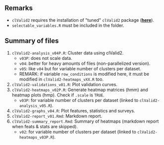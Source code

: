 ## Remarks

* ``clValid2`` requires the installation of "tuned" ``clValid2`` package (**[here](https://github.com/quesadagranja/clValid2)**).
* ``selectable_variables.R`` must be included in the folder.

## Summary of files

1. ``clValid2-analysis_v04P.R``: Cluster data using clValid2.
	* ``v03P``: does not scale data.
	* ``v04``: better for heavy amounts of files (non-parallelized version).
	* ``v05``: like ``v04`` but for variable number of clusters per dataset.
	* REMARK: if variable ``row_conditions`` is modified here, it must be modified in ``clValid2-heatmaps_vXX.R`` too.
2. ``clValid2-validations_v01.R``: Plot validation curves.
3. ``clValid2-heatmaps_v02P.R``: Generate heatmap matrices (hmm) and heatmap plots (hmp). Check if ``.scale`` is ``TRUE``.
    * ``v03P``: for variable number of clusters per dataset (linked to ``clValid2-analysis_v05.R``).
4. ``clValid2-graphs_v04.R``: Plot features, statistics and surveys.
5. ``clValid2-report_v01.Rmd``: Markdown report.
6. ``clValid2-summary_report.Rmd``: Summary of heatmaps (markdown report when feats & stats are skipped).
    * ``v02``: for variable number of clusters per dataset (linked to ``clValid2-heatmaps_v03P.R``).
